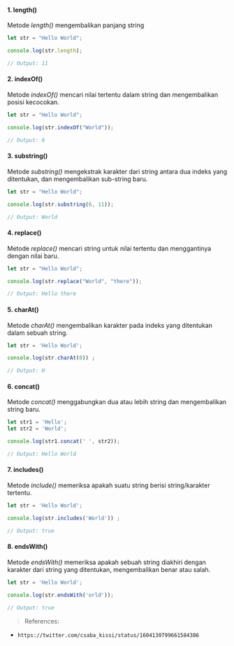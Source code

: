 #### 1. length()
Metode _length()_ mengembalikan panjang string

```javascript
let str = "Hello World";

console.log(str.length);

// Output: 11
```

#### 2. indexOf() 
Metode _indexOf()_ mencari nilai tertentu dalam string dan mengembalikan posisi kecocokan.

```javascript
let str = "Hello World";

console.log(str.indexOf("World"));

// Output: 6
```

#### 3. substring()
Metode _substring()_ mengekstrak karakter dari string antara dua indeks yang ditentukan, dan mengembalikan sub-string baru.

```javascript
let str = "Hello World";

console.log(str.substring(6, 11));

// Output: World
```

#### 4. replace()
Metode _replace()_ mencari string untuk nilai tertentu dan menggantinya dengan nilai baru.

```javascript
let str = "Hello World";

console.log(str.replace("World", "there")); 

// Output: Hello there
```

#### 5. charAt()
Metode _charAt()_ mengembalikan karakter pada indeks yang ditentukan dalam sebuah string.

```javascript
let str = 'Hello World';

console.log(str.charAt(0)) ;

// Output: H
```

#### 6. concat()
Metode _concat()_ menggabungkan dua atau lebih string dan mengembalikan string baru.

```javascript
let str1 = 'Hello';
let str2 = 'World';

console.log(str1.concat(' ', str2));

// Output: Hello World
```

#### 7. includes()
Metode _include()_ memeriksa apakah suatu string berisi string/karakter tertentu.

```javascript
let str = 'Hello World';

console.log(str.includes('World')) ;

// Output: true
```

#### 8. endsWith()
Metode _endsWith()_ memeriksa apakah sebuah string diakhiri dengan karakter dari string yang ditentukan, mengembalikan benar atau salah.

```javascript
let str = 'Hello World';

console.log(str.endsWith('orld')); 

// Output: true
```

> References:
- `https://twitter.com/csaba_kissi/status/1604130799661584386`